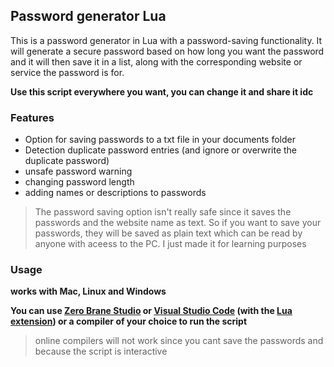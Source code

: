 ## Password generator Lua 
This is a password generator in Lua with a password-saving functionality. It will generate a secure password based on how long you want the password and it will then save it in a list, along with the corresponding website or service the password is for. 

**Use this script everywhere you want, you can change it and share it idc**

### Features

- Option for saving passwords to a txt file in your documents folder
- Detection duplicate password entries (and ignore or overwrite the duplicate password)
- unsafe password warning
- changing password length
- adding names or descriptions to passwords

> The password saving option isn't really safe since it saves the passwords and the website name as text. So if you want to save your passwords, they will be saved as plain text which can be read by anyone with aceess to the PC. I just made it for learning purposes

### Usage

**works with Mac, Linux and Windows**

**You can use [Zero Brane Studio](https://studio.zerobrane.com/download?not-this-time) or [Visual Studio Code](https://code.visualstudio.com/) (with the [Lua extension](https://marketplace.visualstudio.com/items?itemName=sumneko.lua)) or a compiler of your choice to run the script**
> online compilers will not work since you cant save the passwords and because the script is interactive
